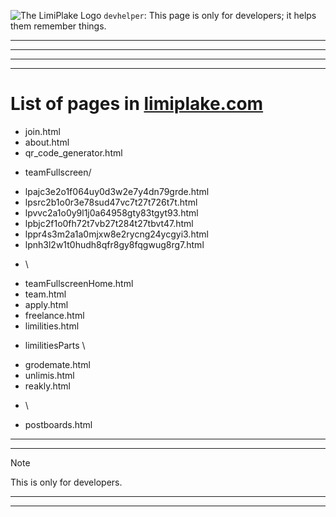 ![The LimiPlake Logo](https://www.limiplake.com/limiplake.ico) `devhelper`: This page is only for developers; it helps them remember things.



***
***
***
***

# List of pages in [limiplake.com](https://www.limiplake.com)


- join.html
- about.html
- qr_code_generator.html
* teamFullscreen/
+ lpajc3e2o1f064uy0d3w2e7y4dn79grde.html
+ lpsrc2b1o0r3e78sud47vc7t27t726t7t.html
+ lpvvc2a1o0y9l1j0a64958gty83tgyt93.html
+ lpbjc2f1o0fh72t7vb27t284t27tbvt47.html
+ lppr4s3m2a1a0mjxw8e2rycng24ycgyi3.html
+ lpnh3l2w1t0hudh8qfr8gy8fqgwug8rg7.html
* \\
- teamFullscreenHome.html
- team.html
- apply.html
- freelance.html
- limilities.html
* limilitiesParts \
+ grodemate.html
+ unlimis.html
+ reakly.html
* \\
- postboards.html

***
***

> [!NOTE]
>
> This is only for developers.

***
***

